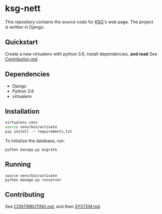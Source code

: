 # ksg-nett

This repository contains the source code for [KSG](https://www.samfundet.no/kafe-og-serveringsgjengen)'s web page. The project is written in Django.

## Quickstart

Create a new virtualenv with python 3.6, install dependencies, **and read** See [Contribution.md](https://github.com/KSG-IT/ksg-nett/blob/master/CONTRIBUTING.md).

## Dependencies
* Django
* Python 3.6
* virtualenv

## Installation

```bash
virtualenv venv
source venv/bin/activate
pip install -r requirements.txt
```

To initialize the database, run:

```
python manage.py migrate
```

## Running

```
source venv/bin/activate
python manage.py runserver
```

## Contributing
See [CONTRIBUTING.md](https://github.com/KSG-IT/ksg-nett/blob/master/CONTRIBUTING.md), and then [SYSTEM.md](https://github.com/KSG-IT/ksg-nett/blob/master/SYSTEM.md).